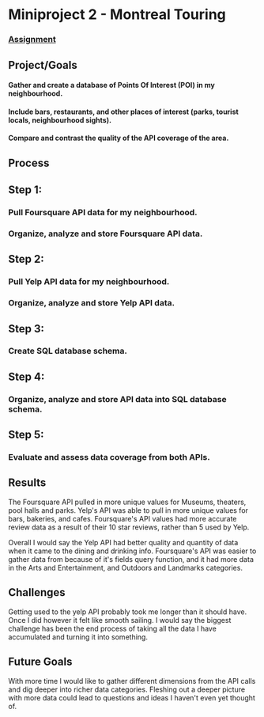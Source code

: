 # Miniproject 2 - Montreal Touring

### [Assignment](assignment.md)

## Project/Goals
#### Gather and create a database of Points Of Interest (POI) in my neighbourhood. 
#### Include bars, restaurants, and other places of interest (parks, tourist locals, neighbourhood sights).
#### Compare and contrast the quality of the API coverage of the area.

## Process
## Step 1: 
### Pull Foursquare API data for my neighbourhood.
### Organize, analyze and store Foursquare API data.
## Step 2:
### Pull Yelp API data for my neighbourhood.
### Organize, analyze and store Yelp API data.
## Step 3: 
### Create SQL database schema.
## Step 4:
### Organize, analyze and store API data into SQL database schema.
## Step 5:
### Evaluate and assess data coverage from both APIs.


## Results
The Foursquare API pulled in more unique values for Museums, theaters, pool halls and parks. Yelp's API was able to pull in more unique values for bars, bakeries, and cafes.  Foursquare's API values had more accurate review data as a result of their 10 star reviews, rather than 5 used by Yelp. 

Overall I would say the Yelp API had better quality and quantity of data when it came to the dining and drinking info.  Foursquare's API was easier to gather data from because of it's fields query function, and it had more data in the Arts and Entertainment, and Outdoors and Landmarks categories.

## Challenges 
Getting used to the yelp API probably took me longer than it should have.  Once I did however it felt like smooth sailing.  I would say the biggest challenge has been the end process of taking all the data I have accumulated and turning it into something.

## Future Goals
With more time I would like to gather different dimensions from the API calls and dig deeper into richer data categories.  Fleshing out a deeper picture with more data could lead to questions and ideas I haven't even yet thought of.

